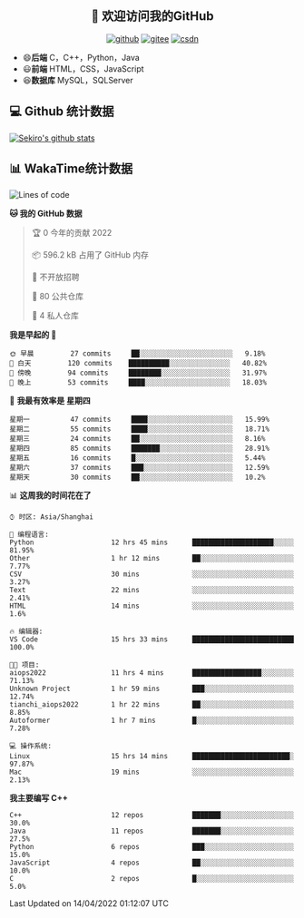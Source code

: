 <h2 align="center">👋 欢迎访问我的GitHub</h2>
<p align="center">
  <a href="https://666wxy666.github.io/"><img src="https://img.shields.io/badge/GitHub-24292e" alt="github"></a>
  <a href="https://gitee.com/wxy_666"><img src="https://img.shields.io/badge/Gitee-fe7300" alt="gitee"></a>
  <a href="https://blog.csdn.net/WXY_666"><img src="https://img.shields.io/badge/CSDN-cf000e" alt="csdn"></a>
</p>

- 😄**后端** C，C++，Python，Java
- 😃**前端** HTML，CSS，JavaScript
- 😆**数据库** MySQL，SQLServer

## 💻 Github 统计数据
[![Sekiro's github stats](https://github-readme-stats.vercel.app/api?username=666WXY666)](https://666wxy666.github.io/)

## 📊 WakaTime统计数据

<!--START_SECTION:waka-->
![Lines of code](https://img.shields.io/badge/%E4%BB%8E%E3%80%8C%E4%BD%A0%E5%A5%BD%E4%B8%96%E7%95%8C%E3%80%8D%E6%88%91%E5%B7%B2%E7%BB%8F%E5%86%99%E4%BA%86--290%20Thousand%20%E8%A1%8C%E4%BB%A3%E7%A0%81-blue)

**🐱 我的 GitHub 数据** 

> 🏆 0 今年的贡献 2022
 > 
> 📦 596.2 kB 占用了 GitHub 内存 
 > 
> 🚫 不开放招聘
 > 
> 📜 80 公共仓库 
 > 
> 🔑 4 私人仓库  
 > 
**我是早起的 🐤** 

```text
🌞 早晨         27 commits     ██░░░░░░░░░░░░░░░░░░░░░░░   9.18% 
🌆 白天         120 commits    ██████████░░░░░░░░░░░░░░░   40.82% 
🌃 傍晚         94 commits     ████████░░░░░░░░░░░░░░░░░   31.97% 
🌙 晚上         53 commits     ████░░░░░░░░░░░░░░░░░░░░░   18.03%

```
📅 **我最有效率是 星期四** 

```text
星期一          47 commits     ████░░░░░░░░░░░░░░░░░░░░░   15.99% 
星期二          55 commits     ████░░░░░░░░░░░░░░░░░░░░░   18.71% 
星期三          24 commits     ██░░░░░░░░░░░░░░░░░░░░░░░   8.16% 
星期四          85 commits     ███████░░░░░░░░░░░░░░░░░░   28.91% 
星期五          16 commits     █░░░░░░░░░░░░░░░░░░░░░░░░   5.44% 
星期六          37 commits     ███░░░░░░░░░░░░░░░░░░░░░░   12.59% 
星期天          30 commits     ██░░░░░░░░░░░░░░░░░░░░░░░   10.2%

```


📊 **这周我的时间花在了** 

```text
⌚︎ 时区: Asia/Shanghai

💬 编程语言: 
Python                   12 hrs 45 mins      ████████████████████░░░░░   81.95% 
Other                    1 hr 12 mins        ██░░░░░░░░░░░░░░░░░░░░░░░   7.77% 
CSV                      30 mins             ░░░░░░░░░░░░░░░░░░░░░░░░░   3.27% 
Text                     22 mins             ░░░░░░░░░░░░░░░░░░░░░░░░░   2.41% 
HTML                     14 mins             ░░░░░░░░░░░░░░░░░░░░░░░░░   1.6%

🔥 编辑器: 
VS Code                  15 hrs 33 mins      █████████████████████████   100.0%

🐱‍💻 项目: 
aiops2022                11 hrs 4 mins       █████████████████░░░░░░░░   71.13% 
Unknown Project          1 hr 59 mins        ███░░░░░░░░░░░░░░░░░░░░░░   12.74% 
tianchi_aiops2022        1 hr 22 mins        ██░░░░░░░░░░░░░░░░░░░░░░░   8.85% 
Autoformer               1 hr 7 mins         █░░░░░░░░░░░░░░░░░░░░░░░░   7.28%

💻 操作系统: 
Linux                    15 hrs 14 mins      ████████████████████████░   97.87% 
Mac                      19 mins             ░░░░░░░░░░░░░░░░░░░░░░░░░   2.13%

```

**我主要编写 C++** 

```text
C++                      12 repos            ███████░░░░░░░░░░░░░░░░░░   30.0% 
Java                     11 repos            ███████░░░░░░░░░░░░░░░░░░   27.5% 
Python                   6 repos             ███░░░░░░░░░░░░░░░░░░░░░░   15.0% 
JavaScript               4 repos             ██░░░░░░░░░░░░░░░░░░░░░░░   10.0% 
C                        2 repos             █░░░░░░░░░░░░░░░░░░░░░░░░   5.0%

```



 Last Updated on 14/04/2022 01:12:07 UTC
<!--END_SECTION:waka-->

<!--
**666WXY666/666WXY666** is a ✨ _special_ ✨ repository because its `README.md` (this file) appears on your GitHub profile.

Here are some ideas to get you started:

- 🔭 I’m currently working on ...
- 🌱 I’m currently learning ...
- 👯 I’m looking to collaborate on ...
- 🤔 I’m looking for help with ...
- 💬 Ask me about ...
- 📫 How to reach me: ...
- 😄 Pronouns: ...
- ⚡ Fun fact: ...
-->
